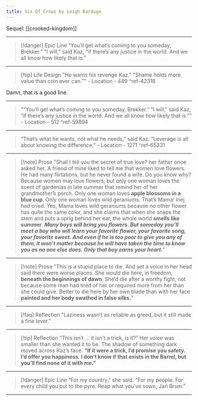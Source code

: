 ```yaml
---
title: Six Of Crows by Leigh Bardugo
---
```

Sequel: [[crooked-kingdom]]

---
>[!danger] Epic Line
>“You’ll get what’s coming to you someday, Brekker.”
> “I will,” said Kaz, “if there’s any justice in the world. And we all know how likely that is.”

---
>[!tip] Life Design
>"He wants his revenge Kaz."
>"Shame holds more value than coin ever can.”" - Location - 449 ^ref-42318

Damn, that is a good line.

---
>"“You’ll get what’s coming to you someday, Brekker.” “I will,” said Kaz, “if there’s any justice in the world. And we all know how likely that is.”" - Location - 512 ^ref-59894

---
>“That’s what he wants, not what he needs,” said Kaz. “Leverage is all about knowing the difference.” - Location - 1271 ^ref-65331

---
>[!note] Prose
>"Shall I tell you the secret of true love? her father once asked her. A friend of mine liked to tell me that women love flowers. He had many flirtations, but he never found a wife. Do you know why? Because women may love flowers, but only one woman loves the scent of gardenias in late summer that remind her of her grandmother’s porch. Only one woman loves **apple blossoms in a blue cup**. Only one woman loves wild geraniums. That’s Mama! Inej had cried. Yes, Mama loves wild geraniums because no other flower has quite the same color, and she claims that when she snaps the stem and puts a sprig behind her ear, the whole world **smells like summer**. ***Many boys will bring you flowers. But someday you’ll meet a boy who will learn your favorite flower, your favorite song, your favorite sweet. And even if he is too poor to give you any of them, it won’t matter because he will have taken the time to know you as no one else does. Only that boy earns your heart.***"

---
>[!note] Prose
>"This is a stupid place to die. And yet a voice in her head said there were worse places. She would die here, in freedom, **beneath the beginnings of dawn**. She’d die after a worthy fight, not because some man had tired of her or required more from her than she could give. Better to die here by her own blade than with her face **painted and her body swathed in false silks.**"

---
>[!faq] Reflection
>"Laziness wasn’t as reliable as greed, but it still made a fine lever."

---
>[!tip] Reflection
>“This isn’t … it isn’t a trick, is it?” Her voice was smaller than she wanted it to be. The shadow of something dark moved across Kaz’s face. **“If it were a trick, I’d promise you safety. I’d offer you happiness. I don’t know if that exists in the Barrel, but you’ll find none of it with me.”**


---
>[!danger] Epic Line
>“For my country,” she said. “For my people. For every child you put to the pyre. Reap what you’ve sown, Jarl Brum.”

---